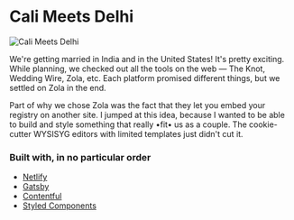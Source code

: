 # Cali Meets Delhi

![Cali Meets Delhi](/screenshots/cmd.gif)

We're getting married in India and in the United States! It's pretty exciting. While planning, we checked out all the tools on the web — The Knot, Wedding Wire, Zola, etc. Each platform promised different things, but we settled on Zola in the end.

Part of why we chose Zola was the fact that they let you embed your registry on another site. I jumped at this idea, because I wanted to be able to build and style something that really •fit• us as a couple. The cookie-cutter WYSISYG editors with limited templates just didn't cut it.

### Built with, in no particular order

- [Netlify](https://www.netlify.com)
- [Gatsby](https://www.gatsbyjs.org)
- [Contentful](https://www.contentful.com)
- [Styled Components](https://www.styled-components.com)
